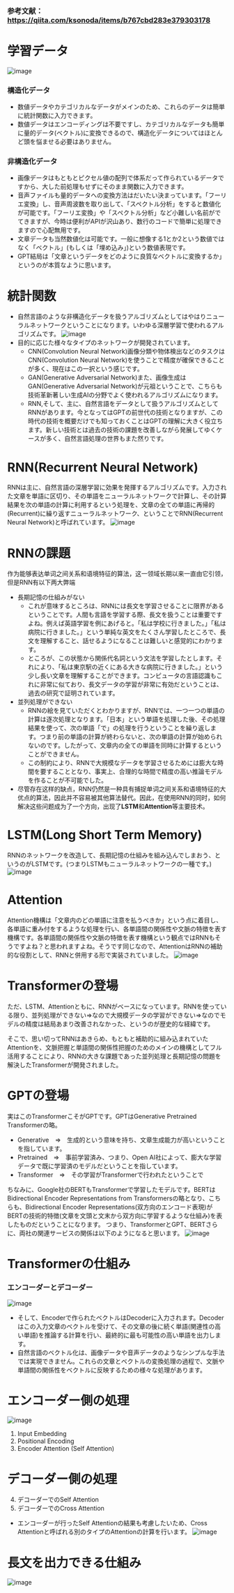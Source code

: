 ### 参考文献：https://qiita.com/ksonoda/items/b767cbd283e379303178

# 学習データ
![image](https://github.com/user-attachments/assets/5a02effd-cf23-45f2-abf6-74ccc156befa)
### 構造化データ
- 数値データやカテゴリカルなデータがメインのため、これらのデータは簡単に統計関数に入力できます。
- 数値データはエンコーディングは不要ですし、カテゴリカルなデータも簡単に量的データ(ベクトル)に変換できるので、構造化データについてはほとんど頭を悩ませる必要はありません。

### 非構造化データ
- 画像データはもともとピクセル値の配列で体系だって作られているデータですから、大した前処理もせずにそのまま関数に入力できます。
- 音声ファイルも量的データへの変換方法はだいたい決まっています。「フーリエ変換」し、音声周波数を取り出して、「スペクトル分析」をすると数値化が可能です。「フーリエ変換」や「スペクトル分析」など小難しい名前がでてきますが、今時は便利がAPIが沢山あり、数行のコードで簡単に処理できますので心配無用です。
- 文章データも当然数値化は可能です。一般に想像する1とか2という数値ではなく「ベクトル」(もしくは「埋め込み」)という数値表現です。
- GPT結局は「文章というデータをどのように良質なベクトルに変換するか」というのが本質なように思います。

# 統計関数
- 自然言語のような非構造化データを扱うアルゴリズムとしてはやはりニューラルネットワークということになります。いわゆる深層学習で使われるアルゴリズムです。
![image](https://github.com/user-attachments/assets/cee953f9-193c-4f5b-9621-749bd4677363)
- 目的に応じた様々なタイプのネットワークが開発されています。
  - CNN(Convolution Neural Network)画像分類や物体検出などのタスクはCNN(Convolution Neural Network)を使うことで精度が確保できることが多く、現在はこの一択という感じです。
  - GAN(Generative Adversarial Network)また、画像生成はGAN(Generative Adversarial Network)が元祖ということで、こちらも技術革新著しい生成AIの分野でよく使われるアルゴリズムになります。
  - RNN,そして、主に、自然言語をデータとして扱うアルゴリズムとしてRNNがあります。今となってはGPTの前世代の技術となりますが、この時代の技術を概要だけでも知っておくことはGPTの理解に大きく役立ちます。新しい技術とは過去の技術の課題を改善しながら発展してゆくケースが多く、自然言語処理の世界もまた然りです。

# RNN(Recurrent Neural Network)
RNNは主に、自然言語の深層学習に効果を発揮するアルゴリズムです。入力された文章を単語に区切り、その単語をニューラルネットワークで計算し、その計算結果を次の単語の計算に利用するという処理を、文章の全ての単語に再帰的(Recurrent)に繰り返すニューラルネットワーク、ということでRNN(Recurrent Neural Network)と呼ばれています。
![image](https://github.com/user-attachments/assets/7d58f0e8-1b65-4154-85da-1c00ca23c883)

# RNNの課題
作为能够表达单词之间关系和语境特征的算法，这一领域长期以来一直由它引领，但是RNN有以下两大弊端

- 長期記憶の仕組みがない
  - これが意味するところは、RNNには長文を学習させることに限界があるということです。人間も言語を学習する際、長文を扱うことは重要ですよね。例えば英語学習を例にあげると。「私は学校に行きました。」「私は病院に行きました。」という単純な英文をたくさん学習したところで、長文を理解すること、話せるようになることは難しいと感覚的にわかります。
  - ところが、この状態から関係代名詞という文法を学習したとします。それにより、「私は東京駅の近くにある大きな病院に行きました。」という少し長い文章を理解することができます。コンピュータの言語認識もこれに非常に似ており、長文データの学習が非常に有効だということは、過去の研究で証明されています。
- 並列処理ができない
  - RNNの絵を見ていただくとわかりますが、RNNでは、一つ一つの単語の計算は逐次処理となります。「日本」という単語を処理した後、その処理結果を使って、次の単語「で」の処理を行うということを繰り返します。つまり前の単語の計算が終わらないと、次の単語の計算が始められないのです。したがって、文章内の全ての単語を同時に計算するということができません。
  - この制約により、RNNで大規模なデータを学習させるためには膨大な時間を要することとなり、事実上、合理的な時間で精度の高い推論モデルを作ることが不可能でした。
- 尽管存在这样的缺点，RNN仍然是一种具有捕捉单词之间关系和语境特征的大优点的算法，因此并不容易被其他算法替代。因此，在使用RNN的同时，如何解决这些问题成为了一个方向，出现了**LSTM**和**Attention**等主要技术。

# LSTM(Long Short Term Memory)
RNNのネットワークを改造して、長期記憶の仕組みを組み込んでしまおう、というのがLSTMです。(つまりLSTMもニューラルネットワークの一種です。)
![image](https://github.com/user-attachments/assets/a3cceff5-df4e-4cde-b156-59a41076d1d1)

# Attention
Attention機構は「文章内のどの単語に注意を払うべきか」という点に着目し、各単語に重み付をするような処理を行い、各単語間の関係性や文脈の特徴を表す機構です。各単語間の関係性や文脈の特徴を表す機構という観点ではRNNもそうですよね？と思われますよね。そうです同じなので、AttentionはRNNの補助的な役割として、RNNと併用する形で実装されていました。
![image](https://github.com/user-attachments/assets/bb22c4e3-e964-4784-a98b-c7212e75df5d)

# Transformerの登場
ただ、LSTM、Attentionともに、RNNがベースになっています。RNNを使っている限り、並列処理ができない⇒なので大規模データの学習ができない⇒なのでモデルの精度は結局あまり改善されなかった、というのが歴史的な経緯です。

そこで、思い切ってRNNはあきらめ、もともと補助的に組み込まれていたAttentionを、文脈把握と単語間の関係性把握のためのメインの機構としてフル活用することにより、RNNの大きな課題であった並列処理と長期記憶の問題を解決したTransformerが開発されました。

# GPTの登場
実はこのTransformerこそがGPTです。GPTはGenerative Pretrained Transformerの略。
- Generative　⇒　生成的という意味を持ち、文章生成能力が高いということを指しています。
- Pretrained　⇒　事前学習済み、つまり、Open AI社によって、膨大な学習データで既に学習済のモデルだということを指しています。
- Transformer　⇒　その学習がTransformerで行われたということで

ちなみに、Google社のBERTもTransformerで学習したモデルです。BERTはBidirectional Encoder Representations from Transformersの略となり、こちらも、Bidirectional Encoder Representations(双方向のエンコード表現)がBERTの技術的特徴(文章を文頭と文末から双方向に学習するような仕組み)を表したものだということになります。
つまり、TransformerとGPT、BERTさらに、両社の関連サービスの関係は以下のようになると思います。
![image](https://github.com/user-attachments/assets/6f70cda8-aa2c-4f62-8ce9-17271eaf462c)

# Transformerの仕組み
### エンコーダーとデコーダー
![image](https://github.com/user-attachments/assets/b41427b0-fdfc-4349-81f3-d06470e6acc8)
- そして、Encoderで作られたベクトルはDecoderに入力されます。Decoderはこの入力文章のベクトルを受けて、その文章の後に続く単語(関連性の高い単語)を推論する計算を行い、最終的に最も可能性の高い単語を出力します。
- 自然言語のベクトル化は、画像データや音声データのようなシンプルな手法では実現できません。これらの文章とベクトルの変換処理の過程で、文脈や単語間の関係性をベクトルに反映するための様々な処理があります。

# エンコーダー側の処理
![image](https://github.com/user-attachments/assets/1eae5a47-245d-43ca-90e8-3dd36758ad71)
1. Input Embedding
2. Positional Encoding
3. Encoder Attention (Self Attention)

# デコーダー側の処理
4. デコーダーでのSelf Attention
5. デコーダーでのCross Attention
  - エンコーダーが行ったSelf Attentionの結果も考慮したいため、Cross Attentionと呼ばれる別のタイプのAttentionの計算を行います。
![image](https://github.com/user-attachments/assets/d902f73a-2fdc-4d3a-bb76-2ce039617441)


# 長文を出力できる仕組み
![image](https://github.com/user-attachments/assets/1371d23e-50ba-4c59-a147-3cb85c534948)
